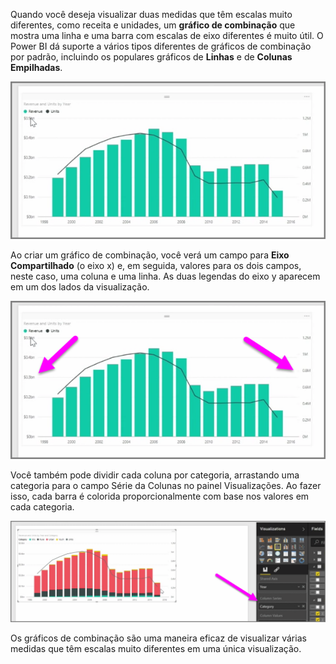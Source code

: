 Quando você deseja visualizar duas medidas que têm escalas muito diferentes, como receita e unidades, um **gráfico de combinação** que mostra uma linha e uma barra com escalas de eixo diferentes é muito útil. O Power BI dá suporte a vários tipos diferentes de gráficos de combinação por padrão, incluindo os populares gráficos de **Linhas** e de **Colunas Empilhadas**.

![](media/3-3-create-combination-charts/3-3_1.png)

Ao criar um gráfico de combinação, você verá um campo para **Eixo Compartilhado** (o eixo x) e, em seguida, valores para os dois campos, neste caso, uma coluna e uma linha. As duas legendas do eixo y aparecem em um dos lados da visualização.

![](media/3-3-create-combination-charts/3-3_2.png)

Você também pode dividir cada coluna por categoria, arrastando uma categoria para o campo Série da Colunas no painel Visualizações. Ao fazer isso, cada barra é colorida proporcionalmente com base nos valores em cada categoria.

![](media/3-3-create-combination-charts/3-3_3.png)

Os gráficos de combinação são uma maneira eficaz de visualizar várias medidas que têm escalas muito diferentes em uma única visualização.

